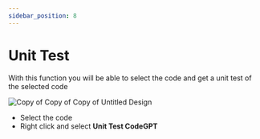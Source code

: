 ```yaml
---
sidebar_position: 8
---
```


# Unit Test

With this function you will be able to select the code and get a unit test of the selected code

![Copy of Copy of Copy of Untitled Design](https://user-images.githubusercontent.com/6216945/213288371-6e088b84-ff3a-4910-a50c-e23b55607ed3.gif)

- Select the code
- Right click and select **Unit Test CodeGPT**
